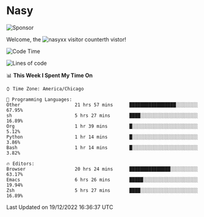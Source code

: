 # Nasy

<!--
<p align="center">
<img height="200" src="https://github-readme-stats.vercel.app/api?username=nasyxx&count_private=true&show_icons=true&theme=dracula&include_all_commits=true"/>
<img height="200" src="https://github-readme-stats.vercel.app/api/top-langs/?username=nasyxx&theme=dracula&hide=html,jupyter+notebook&count_private=true&show_icons=true"/>
</p>

  
----------------
-->

![Sponsor](https://img.shields.io/static/v1.svg?label=Sponsor&message=%E2%9D%A4&logo=GitHub&style=flat&color=pink)
 
Welcome, the ![nasyxx visitor counter](https://count.getloli.com/get/@nasyxx?theme=rule34)th vistor!
 
<!--START_SECTION:waka-->
![Code Time](http://img.shields.io/badge/Code%20Time-2%2C947%20hrs%2023%20mins-blue)

![Lines of code](https://img.shields.io/badge/From%20Hello%20World%20I%27ve%20Written-5%20Million%20lines%20of%20code-blue)

📊 **This Week I Spent My Time On** 

```text
⌚︎ Time Zone: America/Chicago

💬 Programming Languages: 
Other                    21 hrs 57 mins      █████████████████░░░░░░░░   67.95% 
sh                       5 hrs 27 mins       ████░░░░░░░░░░░░░░░░░░░░░   16.89% 
Org                      1 hr 39 mins        █░░░░░░░░░░░░░░░░░░░░░░░░   5.12% 
Python                   1 hr 14 mins        █░░░░░░░░░░░░░░░░░░░░░░░░   3.86% 
Bash                     1 hr 14 mins        █░░░░░░░░░░░░░░░░░░░░░░░░   3.82%

🔥 Editors: 
Browser                  20 hrs 24 mins      ███████████████░░░░░░░░░░   63.17% 
Emacs                    6 hrs 26 mins       █████░░░░░░░░░░░░░░░░░░░░   19.94% 
Zsh                      5 hrs 27 mins       ████░░░░░░░░░░░░░░░░░░░░░   16.89%

```


 Last Updated on 19/12/2022 16:36:37 UTC
<!--END_SECTION:waka-->

<!-- ![visitors](https://visitor-badge.laobi.icu/badge?page_id=nasyxx.nasyxx) -->
